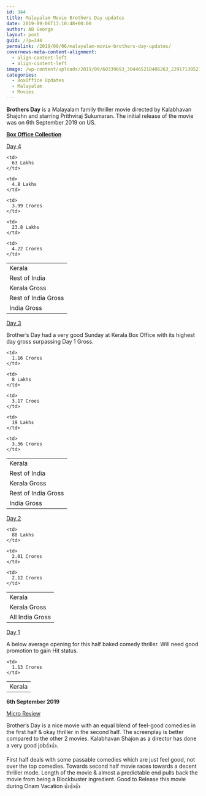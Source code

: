 ```yaml
---
id: 344
title: Malayalam Movie Brothers Day updates
date: 2019-09-06T13:10:48+00:00
author: AB George
layout: post
guid: /?p=344
permalink: /2019/09/06/malayalam-movie-brothers-day-updates/
covernews-meta-content-alignment:
  - align-content-left
  - align-content-left
image: /wp-content/uploads/2019/09/60339693_304465210486263_2291713052141158400_n.jpg
categories:
  - BoxOffice Updates
  - Malayalam
  - Movies
---
```

**Brothers Day** is a Malayalam family thriller movie directed by Kalabhavan Shajohn and starring Prithviraj Sukumaran. The initial release of the movie was on 6th September 2019 on US.



<span style="text-decoration: underline;"><strong>Box Office Collection</strong></span>

<span style="text-decoration: underline;">Day 4</span>

<table class="wp-block-table">
  <tr>
    <td>
      Kerala
    </td>
    
    <td>
      63 Lakhs
    </td>
  </tr>
  
  <tr>
    <td>
      Rest of India
    </td>
    
    <td>
      4.8 Lakhs
    </td>
  </tr>
  
  <tr>
    <td>
      Kerala Gross
    </td>
    
    <td>
      3.99 Crores
    </td>
  </tr>
  
  <tr>
    <td>
      Rest of India Gross
    </td>
    
    <td>
      23.8 Lakhs
    </td>
  </tr>
  
  <tr>
    <td>
      India Gross
    </td>
    
    <td>
      4.22 Crores
    </td>
  </tr>
</table>

<span style="text-decoration: underline;">Day 3</span>

Brother&#8217;s Day had a very good Sunday at Kerala Box Office with its highest day gross surpassing Day 1 Gross.

<table class="wp-block-table">
  <tr>
    <td>
      Kerala
    </td>
    
    <td>
      1.16 Crores
    </td>
  </tr>
  
  <tr>
    <td>
      Rest of India
    </td>
    
    <td>
      8 Lakhs
    </td>
  </tr>
  
  <tr>
    <td>
      Kerala Gross
    </td>
    
    <td>
      3.17 Croes
    </td>
  </tr>
  
  <tr>
    <td>
      Rest of India Gross
    </td>
    
    <td>
      19 Lakhs
    </td>
  </tr>
  
  <tr>
    <td>
      India Gross
    </td>
    
    <td>
      3.36 Crores
    </td>
  </tr>
</table>

<span style="text-decoration: underline;">Day 2</span>

<table class="wp-block-table">
  <tr>
    <td>
      Kerala
    </td>
    
    <td>
      88 Lakhs
    </td>
  </tr>
  
  <tr>
    <td>
      Kerala Gross
    </td>
    
    <td>
      2.01 Crores
    </td>
  </tr>
  
  <tr>
    <td>
      All India Gross
    </td>
    
    <td>
      2.12 Crores
    </td>
  </tr>
</table>

<span style="text-decoration: underline;">Day 1</span>

A below average opening for this half baked comedy thriller. Will need good promotion to gain Hit status.

<table class="wp-block-table">
  <tr>
    <td>
      Kerala
    </td>
    
    <td>
      1.13 Crores
    </td>
  </tr>
</table>

**6th September 2019**

<span style="text-decoration: underline;">Micro Review</span>

Brother&#8217;s Day is a nice movie with an equal blend of feel-good comedies in the first half & okay thriller in the second half. The screenplay is better compared to the other 2 movies. Kalabhavan Shajon as a director has done a very good job👍👍. 

First half deals with some passable comedies which are just feel good, not over the top comedies. Towards second half movie races towards a decent thriller mode. Length of the movie & almost a predictable end pulls back the movie from being a Blockbuster ingredient. Good to Release this movie during Onam Vacation 👍👍👍
